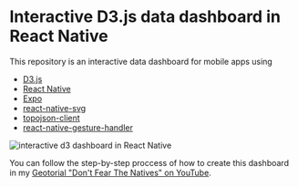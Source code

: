 # Interactive D3.js data dashboard in React Native

This repository is an interactive data dashboard for mobile apps using

- [D3.js](https://github.com/d3/d3)
- [React Native](https://github.com/facebook/react-native)
- [Expo](https://github.com/expo/expo)
- [react-native-svg](https://github.com/react-native-community/react-native-svg)
- [topojson-client](https://github.com/topojson/topojson-client)
- [react-native-gesture-handler](https://github.com/software-mansion/react-native-gesture-handler)

![interactive d3 dashboard in React Native](https://github.com/JoBerkner/d3_dashboard_react_native/blob/master/final_app.gif)

You can follow the step-by-step proccess of how to create this dashboard in my [Geotorial "Don't Fear The Natives" on YouTube](https://www.youtube.com/watch?v=JFE-B_Q02kc&list=PLIbNDHZVnYuZ6CxbeG5XuCI4Kvt-I--Bz).
